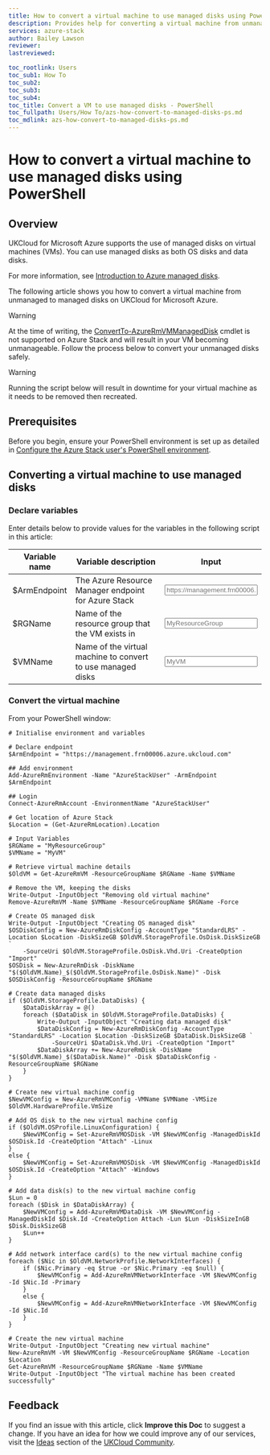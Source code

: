 ```yaml
---
title: How to convert a virtual machine to use managed disks using PowerShell | UKCloud Ltd
description: Provides help for converting a virtual machine from unmanaged to managed disks on UKCloud for Microsoft Azure
services: azure-stack
author: Bailey Lawson
reviewer:
lastreviewed:

toc_rootlink: Users
toc_sub1: How To
toc_sub2:
toc_sub3:
toc_sub4:
toc_title: Convert a VM to use managed disks - PowerShell
toc_fullpath: Users/How To/azs-how-convert-to-managed-disks-ps.md
toc_mdlink: azs-how-convert-to-managed-disks-ps.md
---
```


# How to convert a virtual machine to use managed disks using PowerShell

## Overview

UKCloud for Microsoft Azure supports the use of managed disks on virtual machines (VMs). You can use managed disks as both OS disks and data disks.

For more information, see [Introduction to Azure managed disks](https://docs.microsoft.com/en-us/azure/virtual-machines/windows/managed-disks-overview).

The following article shows you how to convert a virtual machine from unmanaged to managed disks on UKCloud for Microsoft Azure.

> [!WARNING]
> At the time of writing, the [ConvertTo-AzureRmVMManagedDisk](https://docs.microsoft.com/en-us/powershell/module/azurerm.compute/convertto-azurermvmmanageddisk?view=azurermps-6.13.0) cmdlet is not supported on Azure Stack and will result in your VM becoming unmanageable. Follow the process below to convert your unmanaged disks safely.

> [!WARNING]
> Running the script below will result in downtime for your virtual machine as it needs to be removed then recreated.

## Prerequisites

Before you begin, ensure your PowerShell environment is set up as detailed in [Configure the Azure Stack user's PowerShell environment](azs-how-configure-powershell-users.md).

## Converting a virtual machine to use managed disks

### Declare variables

Enter details below to provide values for the variables in the following script in this article:

| Variable name   | Variable description                                               | Input            |
|-----------------|--------------------------------------------------------------------|------------------|
| \$ArmEndpoint   | The Azure Resource Manager endpoint for Azure Stack                | <form oninput="result.value=armendpoint.value" id="armendpoint" style="display: inline;"><input type="text" id="armendpoint" name="armendpoint" style="display: inline;" placeholder="https://management.frn00006.azure.ukcloud.com"/></form> |
| \$RGName        | Name of the resource group that the VM exists in                   | <form oninput="result.value=resourcegroup.value" id="resourcegroup" style="display: inline;"><input type="text" id="resourcegroup" name="resourcegroup" style="display: inline;" placeholder="MyResourceGroup"/></form> |
| \$VMName        | Name of the virtual machine to convert to use managed disks        | <form oninput="result.value=vmname.value" id="vmname" style="display: inline;"><input type="text" id="vmname" name="vmname" style="display: inline;" placeholder="MyVM"/></form> |

### Convert the virtual machine

From your PowerShell window:

<pre><code class="language-PowerShell"># Initialise environment and variables

# Declare endpoint
$ArmEndpoint = "<output form="armendpoint" name="result" style="display: inline;">https://management.frn00006.azure.ukcloud.com</output>"

## Add environment
Add-AzureRmEnvironment -Name "AzureStackUser" -ArmEndpoint $ArmEndpoint

## Login
Connect-AzureRmAccount -EnvironmentName "AzureStackUser"

# Get location of Azure Stack
$Location = (Get-AzureRmLocation).Location

# Input Variables
$RGName = "<output form="resourcegroup" name="result" style="display: inline;">MyResourceGroup</output>"
$VMName = "<output form="vmname" name="result" style="display: inline;">MyVM</output>"

# Retrieve virtual machine details
$OldVM = Get-AzureRmVM -ResourceGroupName $RGName -Name $VMName

# Remove the VM, keeping the disks
Write-Output -InputObject "Removing old virtual machine"
Remove-AzureRmVM -Name $VMName -ResourceGroupName $RGName -Force

# Create OS managed disk
Write-Output -InputObject "Creating OS managed disk"
$OSDiskConfig = New-AzureRmDiskConfig -AccountType "StandardLRS" -Location $Location -DiskSizeGB $OldVM.StorageProfile.OsDisk.DiskSizeGB `
    -SourceUri $OldVM.StorageProfile.OsDisk.Vhd.Uri -CreateOption "Import"
$OSDisk = New-AzureRmDisk -DiskName "$($OldVM.Name)_$($OldVM.StorageProfile.OsDisk.Name)" -Disk $OSDiskConfig -ResourceGroupName $RGName

# Create data managed disks
if ($OldVM.StorageProfile.DataDisks) {
    $DataDiskArray = @()
    foreach ($DataDisk in $OldVM.StorageProfile.DataDisks) {
        Write-Output -InputObject "Creating data managed disk"
        $DataDiskConfig = New-AzureRmDiskConfig -AccountType "StandardLRS" -Location $Location -DiskSizeGB $DataDisk.DiskSizeGB `
            -SourceUri $DataDisk.Vhd.Uri -CreateOption "Import"
        $DataDiskArray += New-AzureRmDisk -DiskName "$($OldVM.Name)_$($DataDisk.Name)" -Disk $DataDiskConfig -ResourceGroupName $RGName
    }
}

# Create new virtual machine config
$NewVMConfig = New-AzureRmVMConfig -VMName $VMName -VMSize $OldVM.HardwareProfile.VmSize

# Add OS disk to the new virtual machine config
if ($OldVM.OSProfile.LinuxConfiguration) {
    $NewVMConfig = Set-AzureRmVMOSDisk -VM $NewVMConfig -ManagedDiskId $OSDisk.Id -CreateOption "Attach" -Linux
}
else {
    $NewVMConfig = Set-AzureRmVMOSDisk -VM $NewVMConfig -ManagedDiskId $OSDisk.Id -CreateOption "Attach" -Windows
}

# Add data disk(s) to the new virtual machine config
$Lun = 0
foreach ($Disk in $DataDiskArray) {
    $NewVMConfig = Add-AzureRmVMDataDisk -VM $NewVMConfig -ManagedDiskId $Disk.Id -CreateOption Attach -Lun $Lun -DiskSizeInGB $Disk.DiskSizeGB
    $Lun++
}

# Add network interface card(s) to the new virtual machine config
foreach ($Nic in $OldVM.NetworkProfile.NetworkInterfaces) {
    if ($Nic.Primary -eq $true -or $Nic.Primary -eq $null) {
        $NewVMConfig = Add-AzureRmVMNetworkInterface -VM $NewVMConfig -Id $Nic.Id -Primary
    }
    else {
        $NewVMConfig = Add-AzureRmVMNetworkInterface -VM $NewVMConfig -Id $Nic.Id
    }
}

# Create the new virtual machine
Write-Output -InputObject "Creating new virtual machine"
New-AzureRmVM -VM $NewVMConfig -ResourceGroupName $RGName -Location $Location
Get-AzureRmVM -ResourceGroupName $RGName -Name $VMName
Write-Output -InputObject "The virtual machine has been created successfully"
</code></pre>

## Feedback

If you find an issue with this article, click **Improve this Doc** to suggest a change. If you have an idea for how we could improve any of our services, visit the [Ideas](https://community.ukcloud.com/ideas) section of the [UKCloud Community](https://community.ukcloud.com).

